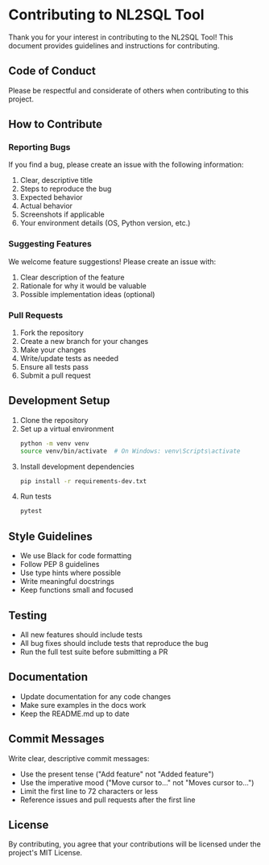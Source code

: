 # Contributing to NL2SQL Tool

Thank you for your interest in contributing to the NL2SQL Tool! This document provides guidelines and instructions for contributing.

## Code of Conduct

Please be respectful and considerate of others when contributing to this project.

## How to Contribute

### Reporting Bugs

If you find a bug, please create an issue with the following information:

1. Clear, descriptive title
2. Steps to reproduce the bug
3. Expected behavior
4. Actual behavior
5. Screenshots if applicable
6. Your environment details (OS, Python version, etc.)

### Suggesting Features

We welcome feature suggestions! Please create an issue with:

1. Clear description of the feature
2. Rationale for why it would be valuable
3. Possible implementation ideas (optional)

### Pull Requests

1. Fork the repository
2. Create a new branch for your changes
3. Make your changes
4. Write/update tests as needed
5. Ensure all tests pass
6. Submit a pull request

## Development Setup

1. Clone the repository
2. Set up a virtual environment
   ```bash
   python -m venv venv
   source venv/bin/activate  # On Windows: venv\Scripts\activate
   ```
3. Install development dependencies
   ```bash
   pip install -r requirements-dev.txt
   ```
4. Run tests
   ```bash
   pytest
   ```

## Style Guidelines

- We use Black for code formatting
- Follow PEP 8 guidelines
- Use type hints where possible
- Write meaningful docstrings
- Keep functions small and focused

## Testing

- All new features should include tests
- All bug fixes should include tests that reproduce the bug
- Run the full test suite before submitting a PR

## Documentation

- Update documentation for any code changes
- Make sure examples in the docs work
- Keep the README.md up to date

## Commit Messages

Write clear, descriptive commit messages:

- Use the present tense ("Add feature" not "Added feature")
- Use the imperative mood ("Move cursor to..." not "Moves cursor to...")
- Limit the first line to 72 characters or less
- Reference issues and pull requests after the first line

## License

By contributing, you agree that your contributions will be licensed under the project's MIT License.

